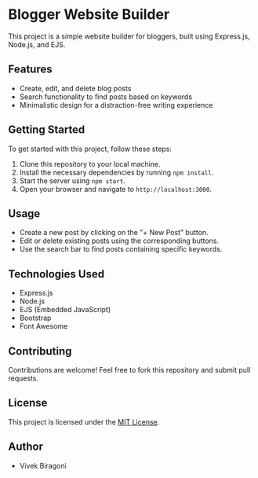 # Blogger Website Builder

This project is a simple website builder for bloggers, built using Express.js, Node.js, and EJS.

## Features

- Create, edit, and delete blog posts
- Search functionality to find posts based on keywords
- Minimalistic design for a distraction-free writing experience

## Getting Started

To get started with this project, follow these steps:

1. Clone this repository to your local machine.
2. Install the necessary dependencies by running `npm install`.
3. Start the server using `npm start`.
4. Open your browser and navigate to `http://localhost:3000`.

## Usage

- Create a new post by clicking on the "+ New Post" button.
- Edit or delete existing posts using the corresponding buttons.
- Use the search bar to find posts containing specific keywords.

## Technologies Used

- Express.js
- Node.js
- EJS (Embedded JavaScript)
- Bootstrap
- Font Awesome

## Contributing

Contributions are welcome! Feel free to fork this repository and submit pull requests.

## License
This project is licensed under the [MIT License](https://github.com/vivekbiragoni/blogger/blob/main/LICENSE).


## Author

- Vivek Biragoni

